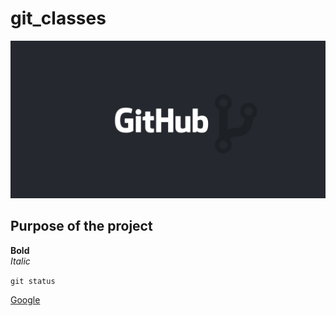 # git_classes
![Github Picture](https://github.com/hakankaya52/git_classes/blob/master/what-is-github-1-1.png)
## Purpose of the project
**Bold** <br/>
*Italic*

`git status`

[Google](http://www.google.com)

